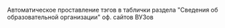 Автоматическое проставление тэгов в таблички раздела "Сведения об образовательной организации" оф. сайтов ВУЗов